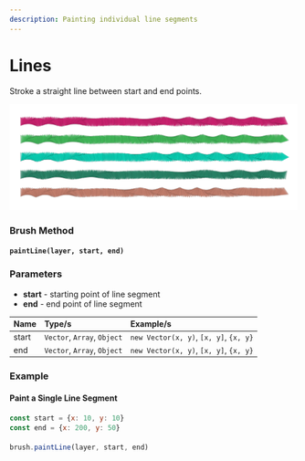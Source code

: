 ```yaml
---
description: Painting individual line segments
---
```


# Lines

Stroke a straight line between start and end points.

![](../../.gitbook/assets/a02e10.png)

### Brush Method

**`paintLine(layer, start, end)`**

### Parameters

* **start** - starting point of line segment
* **end** - end point of line segment

| Name | Type/s | Example/s |
| :--- | :--- | :--- |
| start | `Vector`, `Array`, `Object` | `new Vector(x, y)`, `[x, y]`, `{x, y}` |
| end | `Vector`, `Array`, `Object` | `new Vector(x, y)`, `[x, y]`, `{x, y}` |

### Example

#### Paint a Single Line Segment

```javascript
const start = {x: 10, y: 10}
const end = {x: 200, y: 50}

brush.paintLine(layer, start, end)
```




